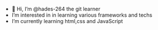 - 👋 Hi, I’m @hades-264 the git learner 
-  I’m interested in in learning various frameworks and techs
-  I’m currently learning html,css and JavaScript 

<!---
hades-264/hades-264 is a ✨ special ✨ repository because its `README.md` (this file) appears on your GitHub profile.
You can click the Preview link to take a look at your changes.
--->
